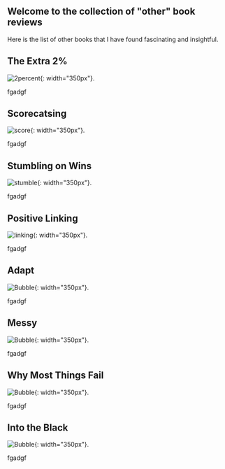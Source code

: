 ## Welcome to the collection of "other" book reviews 

Here is the list of other books that I have found fascinating and insightful.

## The Extra 2%
![2percent](websiteimages/Extra2.jpg){: width="350px"}.

fgadgf

## Scorecatsing
![score](websiteimages/score.jpg){: width="350px"}.

fgadgf

## Stumbling on Wins
![stumble](websiteimages/stumbling.jpg){: width="350px"}.

fgadgf

## Positive Linking
![linking](websiteimages/positive.jpg){: width="350px"}.

fgadgf

## Adapt
![Bubble](websiteimages/adapt.jpg){: width="350px"}.

fgadgf

## Messy
![Bubble](websiteimages/Messy.jpg){: width="350px"}.

fgadgf

## Why Most Things Fail
![Bubble](websiteimages/fail.jpg){: width="350px"}.

fgadgf


## Into the Black
![Bubble](websiteimages/Intotheblack.jpg){: width="350px"}.

fgadgf
